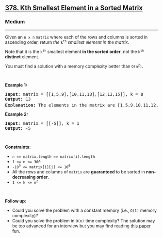 <h2>
  <a href="https://leetcode.com/problems/kth-smallest-element-in-a-sorted-matrix/description/">378. Kth Smallest Element in a Sorted Matrix</a>
</h2>
<h3>Medium</h3>
<hr />
<p>
  Given an <code>n x n</code> <code>matrix</code> where each of the rows and
  columns is sorted in ascending order, return <em>the</em>
  <code>k<sup>th</sup></code> <em>smallest element in the matrix</em>.
</p>

<p>
  Note that it is the <code>k<sup>th</sup></code> smallest element
  <strong>in the sorted order</strong>, not the <code>k<sup>th</sup></code>
  <strong>distinct</strong> element.
</p>

<p>
  You must find a solution with a memory complexity better than
  <code>O(n<sup>2</sup>)</code>.
</p>

<p>&nbsp;</p>
<p><strong class="example">Example 1:</strong></p>

<pre><strong>Input:</strong> matrix = [[1,5,9],[10,11,13],[12,13,15]], k = 8
<strong>Output:</strong> 13
<strong>Explanation:</strong> The elements in the matrix are [1,5,9,10,11,12,13,<u><strong>13</strong></u>,15], and the 8<sup>th</sup> smallest number is 13
</pre>

<p><strong class="example">Example 2:</strong></p>

<pre><strong>Input:</strong> matrix = [[-5]], k = 1
<strong>Output:</strong> -5
</pre>

<p>&nbsp;</p>
<p><strong>Constraints:</strong></p>

<ul>
  <li><code>n == matrix.length == matrix[i].length</code></li>
  <li><code>1 &lt;= n &lt;= 300</code></li>
  <li>
    <code>-10<sup>9</sup> &lt;= matrix[i][j] &lt;= 10<sup>9</sup></code>
  </li>
  <li>
    All the rows and columns of <code>matrix</code> are
    <strong>guaranteed</strong> to be sorted in
    <strong>non-decreasing order</strong>.
  </li>
  <li>
    <code>1 &lt;= k &lt;= n<sup>2</sup></code>
  </li>
</ul>

<p>&nbsp;</p>
<p><strong>Follow up:</strong></p>

<ul>
  <li>
    Could you solve the problem with a constant memory (i.e.,
    <code>O(1)</code> memory complexity)?
  </li>
  <li>
    Could you solve the problem in <code>O(n)</code> time complexity? The
    solution may be too advanced for an interview but you may find reading
    <a href="http://www.cse.yorku.ca/~andy/pubs/X+Y.pdf" target="_blank"
      >this paper</a
    >
    fun.
  </li>
</ul>
